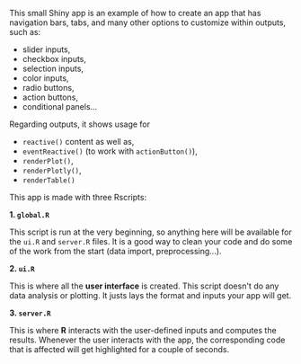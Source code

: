 This small Shiny app is an example of how to create an app that has navigation bars, tabs, and many other options to customize within outputs, such as:

* slider inputs, 
* checkbox inputs, 
* selection inputs,
* color inputs,
* radio buttons,
* action buttons,
* conditional panels...

Regarding outputs, it shows usage for

* `reactive()` content as well as,
* `eventReactive()` (to work with `actionButton()`),
* `renderPlot()`,
* `renderPlotly()`,
* `renderTable()`

This app is made with three Rscripts:

**1. `global.R`**

This script is run at the very beginning, so anything here will be available for the `ui.R` and `server.R` files. It is a good way to clean your code and do some of the work from the start (data import, preprocessing...).

**2. `ui.R`**

This is where all the **user interface** is created. This script doesn't do any data analysis or plotting. It justs lays the format and inputs your app will get.

**3. `server.R`**

This is where **R** interacts with the user-defined inputs and computes the results. Whenever the user interacts with the app, the corresponding code that is affected will get highlighted for a couple of seconds.
